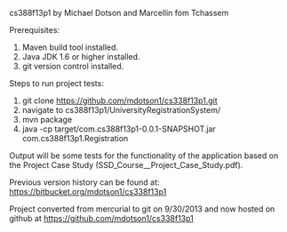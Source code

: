 cs388f13p1 by Michael Dotson and Marcellin fom Tchassem

Prerequisites:
1. Maven build tool installed.
2. Java JDK 1.6 or higher installed.
3. git version control installed.


Steps to run project tests:
1. git clone https://github.com/mdotson1/cs338f13p1.git
2. navigate to cs388f13p1/UniversityRegistrationSystem/
3. mvn package
4. java -cp target/com.cs388f13p1-0.0.1-SNAPSHOT.jar com.cs388f13p1.Registration

Output will be some tests for the functionality of the application based on the
Project Case Study (SSD_Course__Project_Case_Study.pdf). 

Previous version history can be found at:
https://bitbucket.org/mdotson1/cs338f13p1

Project converted from mercurial to git on 9/30/2013 and now hosted on github at 
https://github.com/mdotson1/cs338f13p1
